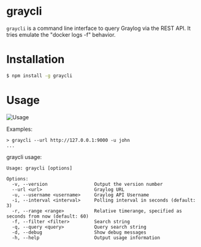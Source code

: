# graycli

`graycli` is a command line interface to query Graylog via the REST API. It tries emulate the \"docker logs -f\" behavior.

Installation
============

```bash
$ npm install -g graycli
```

Usage
=====

![Usage](https://media.giphy.com/media/2vmjOC8G99RCBNadPN/giphy.gif)

Examples:

    > graycli --url http://127.0.0.1:9000 -u john
    ...

graycli usage:

    Usage: graycli [options]

    Options:
      -v, --version                 Output the version number
      --url <url>                   Graylog URL
      -u, --username <username>     Graylog API Username
      -i, --interval <interval>     Polling interval in seconds (default: 3)
      -r, --range <range>           Relative timerange, specified as seconds from now (default: 60)
      -f, --filter <filter>         Search string
      -q, --query <query>           Query search string
      -d, --debug                   Show debug messages
      -h, --help                    Output usage information
